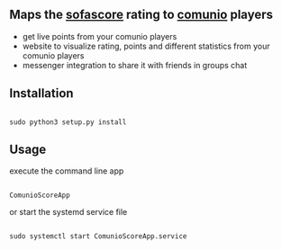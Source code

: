 ## Maps the [sofascore](https://www.sofascore.com/de/) rating to [comunio](https://www.comunio.de/home) players

- get live points from your comunio players
- website to visualize rating, points and different statistics from your comunio players
- messenger integration to share it with friends in groups chat

## Installation

<pre><code>
sudo python3 setup.py install
</code></pre>

## Usage

execute the command line app
<pre><code>
ComunioScoreApp
</code></pre>

or start the systemd service file
<pre><code>
sudo systemctl start ComunioScoreApp.service
</code></pre>



